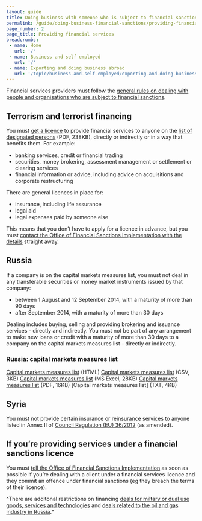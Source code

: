 ```yaml
---
layout: guide
title: Doing business with someone who is subject to financial sanctions
permalink: /guide/doing-business-financial-sanctions/providing-financial-services.html
page_number: 2
page_title: Providing financial services
breadcrumbs:
 - name: Home
   url: '/'
 - name: Business and self employed
   url: '/'
 - name: Exporting and doing business abroad
   url: '/topic/business-and-self-employed/exporting-and-doing-business-abroad.html'   
---
```

Financial services providers must follow the [general rules on dealing with people and organisations who are subject to financial sanctions](/guide/doing-business-financial-sanctions/overview.html).

## Terrorism and terrorist financing

You must [get a licence](/guide/doing-business-financial-sanctions/apply-licence.html) to provide financial services to anyone on the [list of designated persons](https://www.gov.uk/government/uploads/system/uploads/attachment_data/file/504365/terrorism.pdf) (PDF, 238KB), directly or indirectly or in a way that benefits them. For example:

* banking services, credit or financial trading
* securities, money brokering, assessment management or settlement or clearing services
* financial information or advice, including advice on acquisitions and corporate restructuring

There are general licences in place for:

* insurance, including life assurance
* legal aid
* legal expenses paid by someone else

This means that you don’t have to apply for a licence in advance, but you must [contact the Office of Financial Sanctions Implementation with the details](/guide/doing-business-financial-sanctions/get-help.html) straight away.


## Russia

If a company is on the capital markets measures list, you must not deal in any transferable securities or money market instruments issued by that company:

* between 1 August and 12 September 2014, with a maturity of more than 90 days
* after September 2014, with a maturity of more than 30 days

Dealing includes buying, selling and providing brokering and issuance services - directly and indirectly.
You must not be part of any arrangement to make new loans or credit with a maturity of more than 30 days to a company on the capital markets measures list - directly or indirectly.

### Russia: capital markets measures list

[Capital markets measures list](http://hmt-sanctions.s3.amazonaws.com/ukrainesecuritieslist.htm) (HTML)
[Capital markets measures list](http://hmt-sanctions.s3.amazonaws.com/ukrainesecuritieslist.csv) (CSV, 3KB)
[Capital markets measures list](http://hmt-sanctions.s3.amazonaws.com/ukrainesecuritieslist.xls) (MS Excel, 28KB)
[Capital markets measures list](http://hmt-sanctions.s3.amazonaws.com/ukrainesecuritieslist.pdf) (PDF, 16KB)
[Capital markets measures list] (TXT, 4KB)

## Syria

You must not provide certain insurance or reinsurance services to anyone listed in Annex II of [Council Regulation (EU) 36/2012](http://eur-lex.europa.eu/legal-content/EN/TXT/?uri=CELEX:32012R0036&qid=1475514789675) (as amended).

## If you’re providing services under a financial sanctions licence

You must [tell the Office of Financial Sanctions Implementation](/guide/doing-business-financial-sanctions/get-help.html) as soon as possible if you’re dealing with a client under a financial services licence and they commit an offence under financial sanctions (eg they breach the terms of their licence).

^There are additonal restrictions on financing [deals for miltary or dual use goods, services and technologies](https://govuk-import-export.herokuapp.com/guidance/get-a-licence-to-export-arms-military-or-dual-use-goods-and-services.html) and [deals related to the oil and gas industry in Russia](https://govuk-import-export.herokuapp.com/guidance/get-a-licence-to-export-energy-related-goods-technology-and-services.html).^
